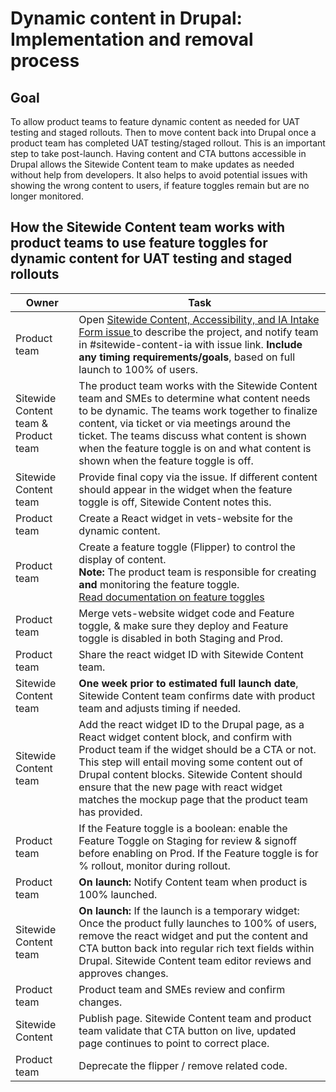 # Dynamic content in Drupal: Implementation and removal process

## Goal
To allow product teams to feature dynamic content as needed for UAT testing and staged rollouts. 
Then to move content back into Drupal once a product team has completed UAT testing/staged rollout. This is an important step to take post-launch. Having content and CTA buttons accessible in Drupal allows the Sitewide Content team to make updates as needed without help from developers. It also helps to avoid potential issues with showing the wrong content to users, if feature toggles remain but are no longer monitored.

## How the Sitewide Content team works with product teams to use feature toggles for dynamic content for UAT testing and staged rollouts

|Owner | Task|
--|--
| Product team | Open [Sitewide Content, Accessibility, and IA Intake Form issue ](https://github.com/department-of-veterans-affairs/va.gov-team/issues/new/choose) to describe the project, and notify team in #sitewide-content-ia with issue link. **Include any timing requirements/goals**, based on full launch to 100% of users. |
| Sitewide Content team & Product team | The product team works with the Sitewide Content team and SMEs to determine what content needs to be dynamic. The teams work together to finalize content, via ticket or via meetings around the ticket. The teams discuss what content is shown when the feature toggle is on and what content is shown when the feature toggle is off. |
| Sitewide Content team | Provide final copy via the issue. If different content should appear in the widget when the feature toggle is off, Sitewide Content notes this. |
| Product team | Create a React widget in vets-website for the dynamic content. |
| Product team | Create a feature toggle (Flipper) to control the display of content. </br>**Note:** The product team is responsible for creating **and** monitoring the feature toggle.<br> [Read documentation on feature toggles](https://github.com/department-of-veterans-affairs/veteran-facing-services-tools/blob/84d7f6201f7ada7e4167fac82807414c700df75d/packages/documentation/src/pages/platform/tools/feature-toggles.mdx) |
| Product team | Merge vets-website widget code and Feature toggle, & make sure they deploy and Feature toggle is disabled in both Staging and Prod. |
| Product team | Share the react widget ID with Sitewide Content team. |
| Sitewide Content team | **One week prior to estimated full launch date**, Sitewide Content team confirms date with product team and adjusts timing if needed. |
| Sitewide Content team | Add the react widget ID to the Drupal page, as a React widget content block, and confirm with Product team if the widget should be a CTA or not. This step will entail moving some content out of Drupal content blocks. Sitewide Content should ensure that the new page with react widget matches the mockup page that the product team has provided. | 
| Product team | If the Feature toggle is a boolean: enable the Feature Toggle on Staging for review & signoff before enabling on Prod. If the Feature toggle is for % rollout, monitor during rollout. |
| Product team | **On launch:** Notify Content team when product is 100% launched. |
| Sitewide Content team | **On launch:** If the launch is a temporary widget: Once the product fully launches to 100% of users, remove the react widget and put the content and CTA button back into regular rich text fields within Drupal. Sitewide Content team editor reviews and approves changes. |
| Product team | Product team and SMEs review and confirm changes. |
| Sitewide Content | Publish page. Sitewide Content team and product team validate that CTA button on live, updated page continues to point to correct place. |
| Product team | Deprecate the flipper / remove related code. |
